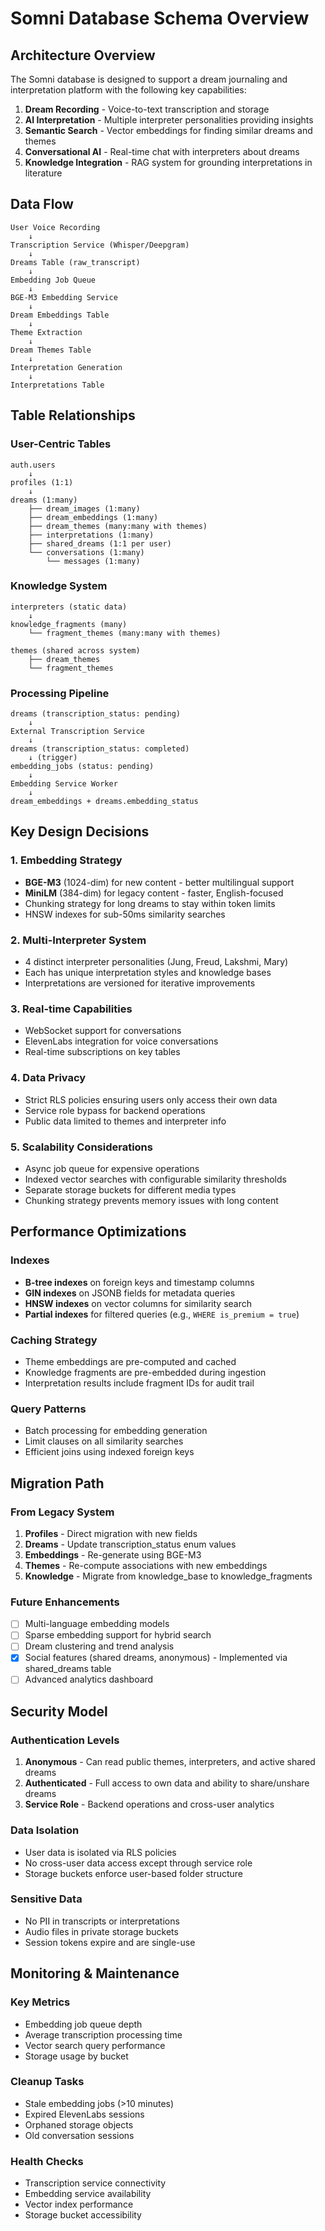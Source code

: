 # Somni Database Schema Overview

## Architecture Overview

The Somni database is designed to support a dream journaling and interpretation platform with the following key capabilities:

1. **Dream Recording** - Voice-to-text transcription and storage
2. **AI Interpretation** - Multiple interpreter personalities providing insights
3. **Semantic Search** - Vector embeddings for finding similar dreams and themes
4. **Conversational AI** - Real-time chat with interpreters about dreams
5. **Knowledge Integration** - RAG system for grounding interpretations in literature

## Data Flow

```
User Voice Recording
    ↓
Transcription Service (Whisper/Deepgram)
    ↓
Dreams Table (raw_transcript)
    ↓
Embedding Job Queue
    ↓
BGE-M3 Embedding Service
    ↓
Dream Embeddings Table
    ↓
Theme Extraction
    ↓
Dream Themes Table
    ↓
Interpretation Generation
    ↓
Interpretations Table
```

## Table Relationships

### User-Centric Tables
```
auth.users
    ↓
profiles (1:1)
    ↓
dreams (1:many)
    ├── dream_images (1:many)
    ├── dream_embeddings (1:many)
    ├── dream_themes (many:many with themes)
    ├── interpretations (1:many)
    ├── shared_dreams (1:1 per user)
    └── conversations (1:many)
        └── messages (1:many)
```

### Knowledge System
```
interpreters (static data)
    ↓
knowledge_fragments (many)
    └── fragment_themes (many:many with themes)

themes (shared across system)
    ├── dream_themes
    └── fragment_themes
```

### Processing Pipeline
```
dreams (transcription_status: pending)
    ↓
External Transcription Service
    ↓
dreams (transcription_status: completed)
    ↓ (trigger)
embedding_jobs (status: pending)
    ↓
Embedding Service Worker
    ↓
dream_embeddings + dreams.embedding_status
```

## Key Design Decisions

### 1. Embedding Strategy
- **BGE-M3** (1024-dim) for new content - better multilingual support
- **MiniLM** (384-dim) for legacy content - faster, English-focused
- Chunking strategy for long dreams to stay within token limits
- HNSW indexes for sub-50ms similarity searches

### 2. Multi-Interpreter System
- 4 distinct interpreter personalities (Jung, Freud, Lakshmi, Mary)
- Each has unique interpretation styles and knowledge bases
- Interpretations are versioned for iterative improvements

### 3. Real-time Capabilities
- WebSocket support for conversations
- ElevenLabs integration for voice conversations
- Real-time subscriptions on key tables

### 4. Data Privacy
- Strict RLS policies ensuring users only access their own data
- Service role bypass for backend operations
- Public data limited to themes and interpreter info

### 5. Scalability Considerations
- Async job queue for expensive operations
- Indexed vector searches with configurable similarity thresholds
- Separate storage buckets for different media types
- Chunking strategy prevents memory issues with long content

## Performance Optimizations

### Indexes
- **B-tree indexes** on foreign keys and timestamp columns
- **GIN indexes** on JSONB fields for metadata queries
- **HNSW indexes** on vector columns for similarity search
- **Partial indexes** for filtered queries (e.g., `WHERE is_premium = true`)

### Caching Strategy
- Theme embeddings are pre-computed and cached
- Knowledge fragments are pre-embedded during ingestion
- Interpretation results include fragment IDs for audit trail

### Query Patterns
- Batch processing for embedding generation
- Limit clauses on all similarity searches
- Efficient joins using indexed foreign keys

## Migration Path

### From Legacy System
1. **Profiles** - Direct migration with new fields
2. **Dreams** - Update transcription_status enum values
3. **Embeddings** - Re-generate using BGE-M3
4. **Themes** - Re-compute associations with new embeddings
5. **Knowledge** - Migrate from knowledge_base to knowledge_fragments

### Future Enhancements
- [ ] Multi-language embedding models
- [ ] Sparse embedding support for hybrid search
- [ ] Dream clustering and trend analysis
- [x] Social features (shared dreams, anonymous) - Implemented via shared_dreams table
- [ ] Advanced analytics dashboard

## Security Model

### Authentication Levels
1. **Anonymous** - Can read public themes, interpreters, and active shared dreams
2. **Authenticated** - Full access to own data and ability to share/unshare dreams
3. **Service Role** - Backend operations and cross-user analytics

### Data Isolation
- User data is isolated via RLS policies
- No cross-user data access except through service role
- Storage buckets enforce user-based folder structure

### Sensitive Data
- No PII in transcripts or interpretations
- Audio files in private storage buckets
- Session tokens expire and are single-use

## Monitoring & Maintenance

### Key Metrics
- Embedding job queue depth
- Average transcription processing time
- Vector search query performance
- Storage usage by bucket

### Cleanup Tasks
- Stale embedding jobs (>10 minutes)
- Expired ElevenLabs sessions
- Orphaned storage objects
- Old conversation sessions

### Health Checks
- Transcription service connectivity
- Embedding service availability
- Vector index performance
- Storage bucket accessibility
